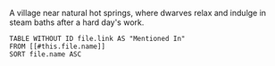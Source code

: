 A village near natural hot springs, where dwarves relax and indulge in steam baths after a hard day's work.
```dataview
TABLE WITHOUT ID file.link AS "Mentioned In"
FROM [[#this.file.name]]
SORT file.name ASC
```
